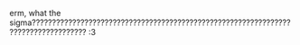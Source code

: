 erm, what the sigma??????????????????????????????????????????????????????????????????????????????????? :3
